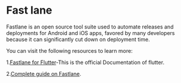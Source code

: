 # Fast lane
<p>Fastlane is an open source tool suite used to automate releases and deployments for Android and iOS apps, favored by many developers because it can significantly cut down on deployment time.</p>
 You can visit the following resources to learn more:
 
 1.[Fastlane for Flutter](https://docs.flutter.dev/deployment/cd)-This is the official Documentation of flutter.
 
 2.[Complete guide on Fastlane](https://blog.logrocket.com/fastlane-flutter-complete-guide).
